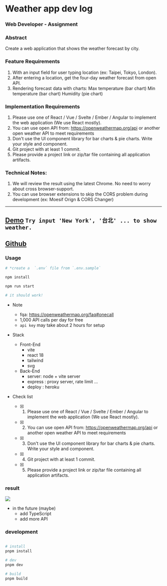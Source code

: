 ﻿# Weather app dev log

### Web Developer - Assignment

### Abstract

Create a web application that shows the weather forecast by city.

### Feature Requirements

1. With an input field for user typing location (ex: Taipei, Tokyo, London).
2. After entering a location, get the four-day weather forecast from open API.
3. Rendering forecast data with charts: Max temperature (bar chart) Min temperature (bar chart) Humidity (pie chart)

### Implementation Requirements
1. Please use one of React / Vue / Svelte / Ember / Angular to implement the web application (We use React mostly).
2. You can use open API from: https://openweathermap.org/api or another open weather API to meet requirements
3. Don't use the UI component library for bar charts & pie charts. Write your style and component.
4. Git project with at least 1 commit.
5. Please provide a project link or zip/tar file containing all application artifacts.

### Technical Notes:

1. We will review the result using the latest Chrome. No need to worry about cross browser-support.
2. You can use browser extensions to skip the CORS problem during development (ex: Moesif Orign & CORS Changer)

---

## [Demo](https://benben-weather-box.herokuapp.com/) `Try input 'New York', '台北' ... to show weather.`
## [Github](https://github.com/benben6515/weather-app)

### Usage

```bash
# *create a  `.env` file from `.env.sample`

npm install

npm run start

# it should work!
```

- Note
  - fqa: https://openweathermap.org/faq#onecall
  - 1,000 API calls per day for free
  - `api key` may take about 2 hours for setup

- Stack
  - Front-End
    - vite
    - react 18
    - tailwind
    - svg
  - Back-End
    - server: node + vite server
    - express : proxy server, rate limit ...
    - deploy : heroku

- Check list
  - [x] 1. Please use one of React / Vue / Svelte / Ember / Angular to implement the web application (We use React mostly).
  - [x] 2. You can use open API from: https://openweathermap.org/api or another open weather API to meet requirements
  - [x] 3. Don't use the UI component library for bar charts & pie charts. Write your style and component.
  - [x] 4. Git project with at least 1 commit.
  - [x] 5. Please provide a project link or zip/tar file containing all application artifacts.

### result

![](https://i.imgur.com/kaNqCEy.png)

- in the future (maybe)
  - add TypeScript
  - add more API

### development

```bash

# install
pnpm install

# dev
pnpm dev

# build
pnpm build

```